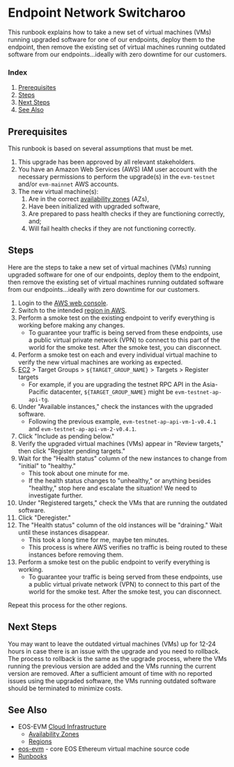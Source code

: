 # Endpoint Network Switcharoo
This runbook explains how to take a new set of virtual machines (VMs) running upgraded software for one of our endpoints, deploy them to the endpoint, then remove the existing set of virtual machines running outdated software from our endpoints...ideally with zero downtime for our customers.

### Index
1. [Prerequisites](#prerequisites)
1. [Steps](#steps)
1. [Next Steps](#next-steps)
1. [See Also](#see-also)

## Prerequisites
This runbook is based on several assumptions that must be met.
1. This upgrade has been approved by all relevant stakeholders.
1. You have an Amazon Web Services (AWS) IAM user account with the necessary permissions to perform the upgrade(s) in the `evm-testnet` and/or `evm-mainnet` AWS accounts.
1. The new virtual machine(s):
    1. Are in the correct [availability zones](https://github.com/eosnetworkfoundation/eos-evm-internal/blob/main/cloud/aws-region.md) (AZs),
    1. Have been initialized with upgraded software,
    1. Are prepared to pass health checks if they are functioning correctly, and;
    1. Will fail health checks if they are not functioning correctly.

## Steps
Here are the steps to take a new set of virtual machines (VMs) running upgraded software for one of our endpoints, deploy them to the endpoint, then remove the existing set of virtual machines running outdated software from our endpoints...ideally with zero downtime for our customers.
1. Login to the [AWS web console](https://console.aws.amazon.com).
1. Switch to the intended [region in AWS](https://github.com/eosnetworkfoundation/eos-evm-internal/blob/main/cloud/aws-region.md).
1. Perform a smoke test on the existing endpoint to verify everything is working before making any changes.
    - To guarantee your traffic is being served from these endpoints, use a public virtual private network (VPN) to connect to this part of the world for the smoke test. After the smoke test, you can disconnect.
1. Perform a smoke test on each and every individual virtual machine to verify the new virtual machines are working as expected.
1. [EC2](https://console.aws.amazon.com/ec2/home) > Target Groups > `${TARGET_GROUP_NAME}` > Targets > Register targets
    - For example, if you are upgrading the testnet RPC API in the Asia-Pacific datacenter, `${TARGET_GROUP_NAME}` might be `evm-testnet-ap-api-tg`.
1. Under "Available instances," check the instances with the upgraded software.
    - Following the previous example, `evm-testnet-ap-api-vm-1-v0.4.1` and `evm-testnet-ap-api-vm-2-v0.4.1`.
1. Click "Include as pending below."
1. Verify the upgraded virtual machines (VMs) appear in "Review targets," then click "Register pending targets."
1. Wait for the "Health status" column of the new instances to change from "initial" to "healthy."
	- This took about one minute for me.
	- If the health status changes to "unhealthy," or anything besides "healthy," stop here and escalate the situation! We need to investigate further.
1. Under "Registered targets," check the VMs that are running the outdated software.
1. Click "Deregister."
1. The "Health status" column of the old instances will be "draining." Wait until these instances disappear.
	- This took a long time for me, maybe ten minutes.
	- This process is where AWS verifies no traffic is being routed to these instances before removing them.
1. Perform a smoke test on the public endpoint to verify everything is working.
    - To guarantee your traffic is being served from these endpoints, use a public virtual private network (VPN) to connect to this part of the world for the smoke test. After the smoke test, you can disconnect.

Repeat this process for the other regions.

## Next Steps
You may want to leave the outdated virtual machines (VMs) up for 12-24 hours in case there is an issue with the upgrade and you need to rollback. The process to rollback is the same as the upgrade process, where the VMs running the previous version are added and the VMs running the current version are removed. After a sufficient amount of time with no reported issues using the upgraded software, the VMs running outdated software should be terminated to minimize costs.

## See Also
- EOS-EVM [Cloud Infrastructure](https://github.com/eosnetworkfoundation/eos-evm-internal/blob/main/cloud/README.md)
    - [Availability Zones](https://github.com/eosnetworkfoundation/eos-evm-internal/blob/main/cloud/aws-region.md)
    - [Regions](https://github.com/eosnetworkfoundation/eos-evm-internal/blob/main/cloud/aws-region.md)
- [eos-evm](https://github.com/eosnetworkfoundation/eos-evm) - core EOS Ethereum virtual machine source code
- [Runbooks](./README.md)
